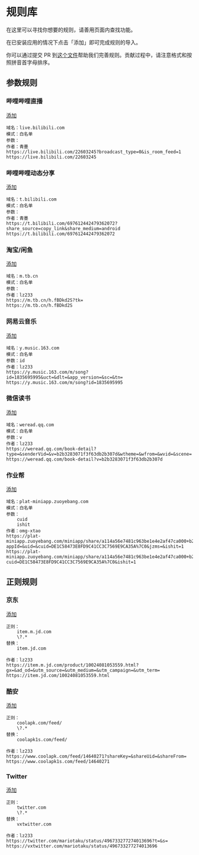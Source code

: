 # 规则库

在这里可以寻找你想要的规则，请善用页面内查找功能。

在已安装应用的情况下点击「添加」即可完成规则的导入。

你可以通过提交 PR 到[这个文件](https://github.com/lz233/TarnhelmDocument/blob/main/docs/rules.md)帮助我们完善规则。贡献过程中，请注意格式和按照拼音首字母排序。

## 参数规则

### 哔哩哔哩直播

[添加](tarnhelm://rule?parameter=eyJhIjoi5ZOU5ZOp5ZOU5ZOp55u05pKt6Ze0IiwiZSI6ImxpdmUuYmlsaWJpbGkuY29tIiwiZiI6MCwiZyI6WyIiXSwiZCI6IumdkuWiqCJ9)

```
域名：live.bilibili.com
模式：白名单
参数：
作者：青墨
https://live.bilibili.com/22603245?broadcast_type=0&is_room_feed=1
https://live.bilibili.com/22603245
```

### 哔哩哔哩动态分享
[添加](tarnhelm://rule?parameter=eyJhIjoi5ZOU5ZOp5ZOU5ZOp5Yqo5oCB5YiG5LqrIiwiZSI6InQuYmlsaWJpbGkuY29tIiwiZiI6MCwiZyI6WyIiXSwiZCI6IumdkuWiqCJ9)

```
域名：t.bilibili.com
模式：白名单
参数：
作者：青墨
https://t.bilibili.com/697612442479362072?share_source=copy_link&share_medium=android
https://t.bilibili.com/697612442479362072
```

### 淘宝/闲鱼

[添加](tarnhelm://rule?parameter=eyJhIjoi5reY5a6dXC/pl7LpsbwiLCJlIjoibS50Yi5jbiIsImYiOjAsImciOlsiIl0sImQiOiJsejIzMyJ9)

```
域名：m.tb.cn
模式：白名单
参数：
作者：lz233
https://m.tb.cn/h.fBDkd2S?tk=
https://m.tb.cn/h.fBDkd2S
```

### 网易云音乐

[添加](tarnhelm://rule?parameter=eyJhIjoi572R5piT5LqR6Z+z5LmQIiwiZSI6InkubXVzaWMuMTYzLmNvbSIsImYiOjAsImciOlsiaWQiXSwiZCI6Imx6MjMzIn0=)

```
域名：y.music.163.com
模式：白名单
参数：id
作者：lz233
https://y.music.163.com/m/song?id=1835695995&uct=&dlt=&app_version=&sc=&tn=
https://y.music.163.com/m/song?id=1835695995
```

### 微信读书

[添加](tarnhelm://rule?parameter=eyJhIjoi5b6u5L+h6K+75LmmIiwiZSI6IndlcmVhZC5xcS5jb20iLCJmIjowLCJnIjpbInYiXSwiZCI6Imx6MjMzIn0=)

```
域名：weread.qq.com
模式：白名单
参数：v
作者：lz233
https://weread.qq.com/book-detail?type=&senderVid=&v=b2b3283071f3f63db2b307d&wtheme=&wfrom=&wvid=&scene=
https://weread.qq.com/book-detail?v=b2b3283071f3f63db2b307d
```

### 作业帮

[添加](tarnhelm://rule?parameter=eyJhIjoi5L2c5Lia5biuIiwiZSI6InBsYXQtbWluaWFwcC56dW95ZWJhbmcuY29tIiwiZiI6MCwiZyI6WyJjdWlkIiwiaXNoaXQiXSwiZCI6Im9tZy14dGFvIn0=)

```
域名：plat-miniapp.zuoyebang.com
模式：白名单
参数：
    cuid
    ishit
作者：omg-xtao
https://plat-miniapp.zuoyebang.com/miniapp/share/a114a56e7481c963be1e4e2af47ca000+b2e53b3649d2faceb9caf17c7c305bca7c3dc99125440b67?appId=&uid=&cuid=DE1C58473E8FD9C41CC3C7569E9CA35A%7C0&jzms=&ishit=1
https://plat-miniapp.zuoyebang.com/miniapp/share/a114a56e7481c963be1e4e2af47ca000+b2e53b3649d2faceb9caf17c7c305bca7c3dc99125440b67?cuid=DE1C58473E8FD9C41CC3C7569E9CA35A%7C0&ishit=1
```

## 正则规则

### 京东

[添加](tarnhelm://rule?regex=eyJhIjoi5Lqs5LicIiwiYiI6WyJpdGVtLm0uamQuY29tIiwiXFw/LioiXSwiYyI6WyJpdGVtLmpkLmNvbSIsIiJdLCJkIjoibHoyMzMifQ==)

```
正则：
    item.m.jd.com
    \?.*
替换：
    item.jd.com
    
作者：lz233
https://item.m.jd.com/product/10024081053559.html?gx=&ad_od=&utm_source=&utm_medium=&utm_campaign=&utm_term=
https://item.jd.com/10024081053559.html
```

### 酷安

[添加](tarnhelm://rule?regex=eyJhIjoi6YW35a6JIiwiYiI6WyJjb29sYXBrLmNvbVwvZmVlZFwvIiwiXFw/LioiXSwiYyI6WyJjb29sYXBrMXMuY29tXC9mZWVkXC8iLCIiXSwiZCI6Imx6MjMzIn0=)

```
正则：
    coolapk.com/feed/
    \?.*
替换：
    coolapk1s.com/feed/
    
作者：lz233
https://www.coolapk.com/feed/14640271?shareKey=&shareUid=&shareFrom=
https://www.coolapk1s.com/feed/14640271
```

### Twitter

[添加](tarnhelm://rule?regex=eyJhIjoiVHdpdHRlciIsImIiOlsidHdpdHRlci5jb20iLCJcXD8uKiJdLCJjIjpbInZ4dHdpdHRlci5jb20iLCIiXSwiZCI6Imx6MjMzIn0=)

```
正则：
    twitter.com
    \?.*
替换：
    vxtwitter.com
    
作者：lz233
https://twitter.com/mariotaku/status/496733277274013696?t=&s=
https://vxtwitter.com/mariotaku/status/496733277274013696
```

